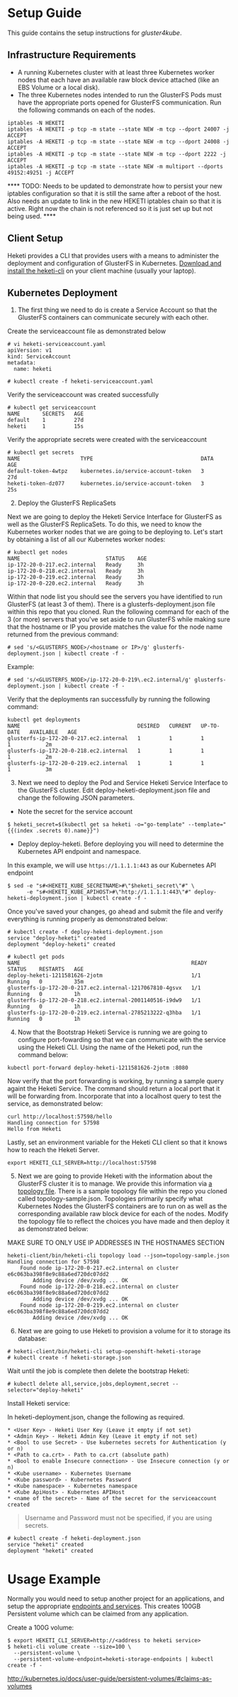 # Setup Guide

This guide contains the setup instructions for *gluster4kube*.


## Infrastructure Requirements

* A running Kubernetes cluster with at least three Kubernetes worker nodes that each have an available raw block device attached (like an EBS Volume or a local disk).
* The three Kubernetes nodes intended to run the GlusterFS Pods must have the appropriate ports opened for GlusterFS communication. Run the following commands on each of the nodes.
```
iptables -N HEKETI
iptables -A HEKETI -p tcp -m state --state NEW -m tcp --dport 24007 -j ACCEPT
iptables -A HEKETI -p tcp -m state --state NEW -m tcp --dport 24008 -j ACCEPT
iptables -A HEKETI -p tcp -m state --state NEW -m tcp --dport 2222 -j ACCEPT
iptables -A HEKETI -p tcp -m state --state NEW -m multiport --dports 49152:49251 -j ACCEPT
```
**** TODO: Needs to be updated to demonstrate how to persist your new iptables configuration so that it is still the same after a reboot of the host. Also needs an update to link in the new HEKETI iptables chain so that it is active. Right now the chain is not referenced so it is just set up but not being used. ****

## Client Setup

Heketi provides a CLI that provides users with a means to administer the deployment and configuration of GlusterFS in Kubernetes. [Download and install the heketi-cli](https://github.com/heketi/heketi/releases/tag/v3.0.0) on your client machine (usually your laptop).

## Kubernetes Deployment

1) The first thing we need to do is create a Service Account so that the GlusterFS containers can communicate securely with each other. 

Create the serviceaccount file as demonstrated below

```
# vi heketi-serviceaccount.yaml 
apiVersion: v1
kind: ServiceAccount
metadata:
  name: heketi

# kubectl create -f heketi-serviceaccount.yaml
```

Verify the serviceaccount was created successfully
```
# kubectl get serviceaccount
NAME       SECRETS   AGE
default    1         27d
heketi     1         15s
```

Verify the appropriate secrets were created with the serviceaccount
```
# kubectl get secrets
NAME                   TYPE                                  DATA      AGE
default-token-4wtpz    kubernetes.io/service-account-token   3         27d
heketi-token-dz077     kubernetes.io/service-account-token   3         25s
```

2) Deploy the GlusterFS ReplicaSets

Next we are going to deploy the Heketi Service Interface for GlusterFS as well as the GlusterFS ReplicaSets. To do this, we need to know the Kubernetes worker nodes that we are going to be deploying to. Let's start by obtaining a list of all our Kubernetes worker nodes: 

```
# kubectl get nodes
NAME                           STATUS    AGE
ip-172-20-0-217.ec2.internal   Ready     3h
ip-172-20-0-218.ec2.internal   Ready     3h
ip-172-20-0-219.ec2.internal   Ready     3h
ip-172-20-0-220.ec2.internal   Ready     3h
```

Within that node list you should see the servers you have identified to run GlusterFS (at least 3 of them). There is a  glusterfs-deployment.json file within this repo that you cloned. Run the following command for each of the 3 (or more) servers that you've set aside to run GlusterFS while making sure that the hostname or IP you provide matches the value for the node name returned from the previous command:

`# sed 's/<GLUSTERFS_NODE>/<hostname or IP>/g' glusterfs-deployment.json | kubectl create -f -`

Example:

`# sed 's/<GLUSTERFS_NODE>/ip-172-20-0-219\.ec2.internal/g' glusterfs-deployment.json | kubectl create -f -`


Verify that the deployments ran successfully by running the following command:
```
kubectl get deployments
NAME                                     DESIRED   CURRENT   UP-TO-DATE   AVAILABLE   AGE
glusterfs-ip-172-20-0-217.ec2.internal   1         1         1            1           2m
glusterfs-ip-172-20-0-218.ec2.internal   1         1         1            1           2m
glusterfs-ip-172-20-0-219.ec2.internal   1         1         1            1           3m
```

3) Next we need to deploy the Pod and Service Heketi Service Interface to the GlusterFS cluster. Edit deploy-heketi-deployment.json file and change the following JSON parameters.
* Note the secret for the service account 

```
$ heketi_secret=$(kubectl get sa heketi -o="go-template" --template="{{(index .secrets 0).name}}")
```

* Deploy deploy-heketi.  Before deploying you will need to determine the Kubernetes API endpoint and namespace.

In this example, we will use `https://1.1.1.1:443` as our Kubernetes API endpoint

```
$ sed -e "s#<HEKETI_KUBE_SECRETNAME>#\"$heketi_secret\"#" \
      -e "s#<HEKETI_KUBE_APIHOST>#\"http://1.1.1.1:443\"#" deploy-heketi-deployment.json | kubectl create -f -
```

Once you've saved your changes, go ahead and submit the file and verify everything is running properly as demonstrated below:

```
# kubectl create -f deploy-heketi-deployment.json 
service "deploy-heketi" created
deployment "deploy-heketi" created

# kubectl get pods
NAME                                                      READY     STATUS    RESTARTS   AGE
deploy-heketi-1211581626-2jotm                            1/1       Running   0          35m
glusterfs-ip-172-20-0-217.ec2.internal-1217067810-4gsvx   1/1       Running   0          1h
glusterfs-ip-172-20-0-218.ec2.internal-2001140516-i9dw9   1/1       Running   0          1h
glusterfs-ip-172-20-0-219.ec2.internal-2785213222-q3hba   1/1       Running   0          1h
```
4) Now that the Bootstrap Heketi Service is running we are going to configure port-fowarding so that we can communicate with the service using the Heketi CLI. Using the name of the Heketi pod, run the command below:

`kubectl port-forward deploy-heketi-1211581626-2jotm :8080`

Now verify that the port forwarding is working, by running a sample query againt the Heketi Service. The command should return a local port that it will be forwarding from. Incorporate that into a localhost query to test the service, as demonstrated below:

```
curl http://localhost:57598/hello
Handling connection for 57598
Hello from Heketi
```
Lastly, set an environment variable for the Heketi CLI client so that it knows how to reach the Heketi Server.

`export HEKETI_CLI_SERVER=http://localhost:57598`

5) Next we are going to provide Heketi with the information about the GlusterFS cluster it is to manage. We provide this information via [a topology file](https://github.com/heketi/heketi/wiki/Setting-up-the-topology). There is a sample topology file within the repo you cloned called topology-sample.json. Topologies primarily specify what Kubernetes Nodes the GlusterFS containers are to run on as well as the corresponding available raw block device for each of the nodes. Modify the topology file to reflect the choices you have made and then deploy it as demonstrated below:

MAKE SURE TO ONLY USE IP ADDRESSES IN THE HOSTNAMES SECTION

```
heketi-client/bin/heketi-cli topology load --json=topology-sample.json
Handling connection for 57598
	Found node ip-172-20-0-217.ec2.internal on cluster e6c063ba398f8e9c88a6ed720dc07dd2
		Adding device /dev/xvdg ... OK
	Found node ip-172-20-0-218.ec2.internal on cluster e6c063ba398f8e9c88a6ed720dc07dd2
		Adding device /dev/xvdg ... OK
	Found node ip-172-20-0-219.ec2.internal on cluster e6c063ba398f8e9c88a6ed720dc07dd2
		Adding device /dev/xvdg ... OK
```

6) Next we are going to use Heketi to provision a volume for it to storage its database:

```
# heketi-client/bin/heketi-cli setup-openshift-heketi-storage
# kubectl create -f heketi-storage.json
```

Wait until the job is complete then delete the bootstrap Heketi:

`# kubectl delete all,service,jobs,deployment,secret --selector="deploy-heketi" `

Install Heketi service:

In heketi-deployment.json, change the following as required.
```
* <User Key> - Heketi User Key (Leave it empty if not set)
* <Admin Key> - Heketi Admin Key (Leave it empty if not set)
* <Bool to use Secret> - Use kubernetes secrets for Authentication (y or n)
* <Path to ca.crt> - Path to ca.crt (absolute path)
* <Bool to enable Insecure connection> - Use Insecure connection (y or n)
* <Kube username> - Kubernetes Username 
* <Kube password> - Kubernetes Password
* <Kube namespace> - Kubernetes namespace
* <Kube ApiHost> - Kubernetes APIHost
* <name of the secret> - Name of the secret for the serviceaccount created
```
> Username and Password must not be specified, if you are using secrets.

```
# kubectl create -f heketi-deployment.json 
service "heketi" created
deployment "heketi" created
```
# Usage Example

Normally you would need to setup another project for an applications, and setup the appropriate [endpoints and services](https://github.com/kubernetes/kubernetes/tree/master/examples/glusterfs).  This creates 100GB Persistent volume which can be claimed from any application.

Create a 100G volume:

```
$ export HEKETI_CLI_SERVER=http://<address to heketi service>
$ heketi-cli volume create --size=100 \
  --persistent-volume \
  --persistent-volume-endpoint=heketi-storage-endpoints | kubectl create -f -
```

http://kubernetes.io/docs/user-guide/persistent-volumes/#claims-as-volumes

